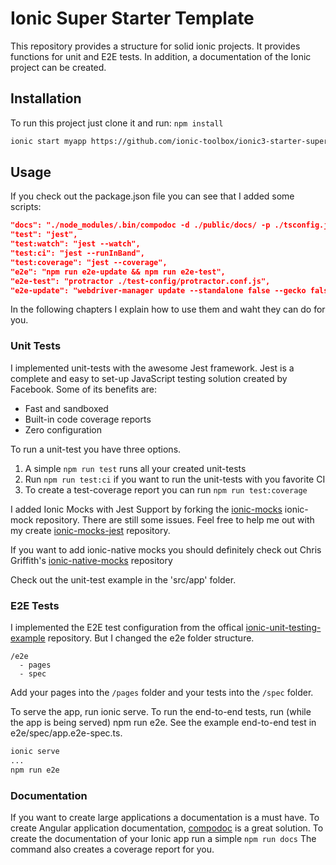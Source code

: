 # Ionic Super Starter Template
This repository provides a structure for solid ionic projects. It provides functions for unit and E2E tests. In addition, a documentation of the Ionic project can be created.

## Installation
To run this project just clone it and run: `npm install`

```bash
ionic start myapp https://github.com/ionic-toolbox/ionic3-starter-super
```

## Usage
If you check out the package.json file you can see that I added some scripts:
```json
"docs": "./node_modules/.bin/compodoc -d ./public/docs/ -p ./tsconfig.json -n \"Ionic Super - Documentation\"",
"test": "jest",
"test:watch": "jest --watch",
"test:ci": "jest --runInBand",
"test:coverage": "jest --coverage",
"e2e": "npm run e2e-update && npm run e2e-test",
"e2e-test": "protractor ./test-config/protractor.conf.js",
"e2e-update": "webdriver-manager update --standalone false --gecko false"
```
In the following chapters I explain how to use them and waht they can do for you.

### Unit Tests
I implemented unit-tests with the awesome Jest framework.
Jest is a complete and easy to set-up JavaScript testing solution created by Facebook. Some of its benefits are:

- Fast and sandboxed
- Built-in code coverage reports
- Zero configuration

To run a unit-test you have three options.

1. A simple `npm run test` runs all your created unit-tests
2. Run `npm run test:ci` if you want to run the unit-tests with you favorite CI
3. To create a test-coverage report you can run `npm run test:coverage`

I added Ionic Mocks with Jest Support by forking the [ionic-mocks](https://github.com/stonelasley/ionic-mocks) ionic-mock repository. There are still some issues. 
Feel free to help me out with my create [ionic-mocks-jest](https://github.com/danielsogl/ionic-mocks-jest) repository.

If you want to add ionic-native mocks you should definitely check out Chris Griffith's [ionic-native-mocks](https://github.com/chrisgriffith/ionic-native-mocks) repository

Check out the unit-test example in the 'src/app' folder.

### E2E Tests
I implemented the E2E test configuration from the offical [ionic-unit-testing-example](https://github.com/ionic-team/ionic-unit-testing-example) repository. But I changed the e2e folder structure.
```
/e2e
  - pages
  - spec
```
Add your pages into the `/pages` folder and your tests into the `/spec` folder.

To serve the app, run ionic serve.
To run the end-to-end tests, run (while the app is being served) npm run e2e.
See the example end-to-end test in e2e/spec/app.e2e-spec.ts.

```bash
ionic serve
...
npm run e2e
```

### Documentation
If you want to create large applications a documentation is a must have. To create Angular application documentation, [compodoc](https://github.com/compodoc/compodoc) is a great solution.
To create the documentation of your Ionic app run a simple `npm run docs`
The command also creates a coverage report for you.
